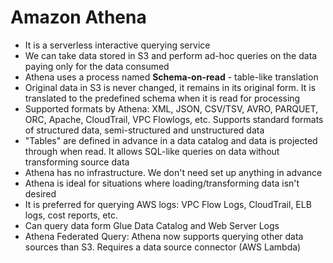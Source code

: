 # Amazon Athena

- It is a serverless interactive querying service
- We can take data stored in S3 and perform ad-hoc queries on the data paying only for the data consumed
- Athena uses a process named **Schema-on-read** - table-like translation
- Original data in S3 is never changed, it remains in its original form. It is translated to the predefined schema when it is read for processing
- Supported formats by Athena: XML, JSON, CSV/TSV, AVRO, PARQUET, ORC, Apache, CloudTrail, VPC Flowlogs, etc. Supports standard formats of structured data, semi-structured and unstructured data
- "Tables" are defined in advance in a data catalog and data is projected through when read. It allows SQL-like queries on data without transforming source data
- Athena has no infrastructure. We don't need set up anything in advance
- Athena is ideal for situations where loading/transforming data isn't desired
- It is preferred for querying AWS logs: VPC Flow Logs, CloudTrail, ELB logs, cost reports, etc.
- Can query data form Glue Data Catalog and Web Server Logs
- Athena Federated Query: Athena now supports querying other data sources than S3. Requires a data source connector (AWS Lambda)
